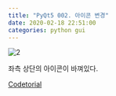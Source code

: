 ```yaml
---
title: "PyQt5 002. 아이콘 변경"
date: 2020-02-18 22:51:00
categories: python gui
---
```


<script src="https://gist.github.com/DetegiCE/0b36dbf73be752c28fa4e5e7d30e5216.js"></script>

![2](https://user-images.githubusercontent.com/26007107/74742016-3758cc00-52a1-11ea-8001-a6a73f3ea416.png)

좌측 상단의 아이콘이 바껴있다.

[Codetorial](http://codetorial.net/pyqt5/basics/icon.html)
